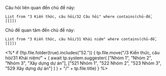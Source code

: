 Câu hỏi liên quan đến chủ đề này:
```dataview
List from "3 Kiến thức, câu hỏi/32 Câu hỏi" where contains(chủ-đề,[[]]) 
```

Chủ đề quan tâm đến chủ đề này:
```dataview
List from "3 Kiến thức, câu hỏi/31 Khái niệm" where contains(chủ-đề,[[]]) 
```
<%* if (!tp.file.folder(true).includes("52.")) {
	tp.file.move("/3 Kiến thức, câu hỏi/31 Khái niệm/" + (
		await tp.system.suggester(
			["Nhóm 1", "Nhóm 2", "Nhóm 3", "Xây dựng dự án"], 
			["521 Nhóm 1", "522 Nhóm 2", "523 Nhóm 3", "529 Xây dựng dự án"]
		)
	)  + "/" + tp.file.title)
} %>